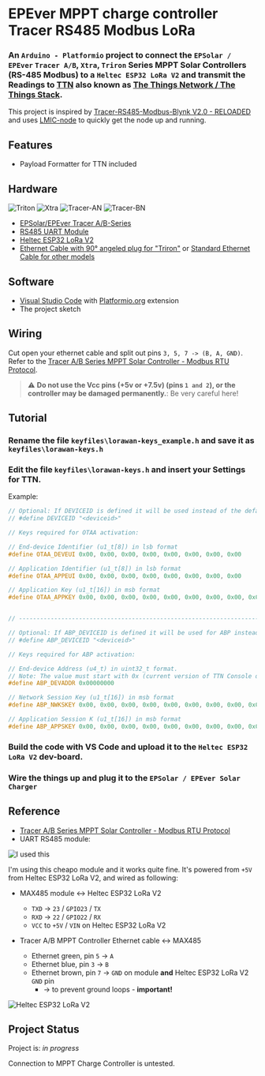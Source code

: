 # EPEver MPPT charge controller Tracer RS485 Modbus LoRa

### An `Arduino - Platformio` project to connect the `EPSolar / EPEver` `Tracer A/B`, `Xtra`, `Triron` Series MPPT Solar Controllers (RS-485 Modbus) to a `Heltec ESP32 LoRa V2` and transmit the Readings to [TTN](https://www.thethingsnetwork.org/) also known as [The Things Network / The Things Stack](https://www.thethingsnetwork.org/).

This project is inspired by [Tracer-RS485-Modbus-Blynk V2.0 - RELOADED](https://github.com/tekk/Tracer-RS485-Modbus-Blynk-V2) and uses [LMIC-node](https://github.com/lnlp/LMIC-node) to quickly get the node up and running.


## Features
- Payload Formatter for TTN included


## Hardware

![Triton](doc/mppt-triton.png)
![Xtra](doc/mppt-xtra.png)
![Tracer-AN](doc/tracer-a.png)
![Tracer-BN](doc/tracer-b.png)

* [EPSolar/EPEver Tracer A/B-Series](https://www.aliexpress.com/wholesale?catId=0&initiative_id=SB_20170114172728&SearchText=tracer+mppt+rs485)
* [RS485 UART Module](https://www.aliexpress.com/wholesale?catId=0&initiative_id=SB_20170114172807&SearchText=uart+rs485)
* [Heltec ESP32 LoRa V2](https://www.aliexpress.com/wholesale?catId=0&initiative_id=AS_20220116081713&SearchText=heltec+wifi+lora+32+v2)
* [Ethernet Cable with 90° angeled plug for "Triron"](https://www.aliexpress.com/wholesale?catId=0&initiative_id=SB_20220116082844&origin=y&SearchText=Ethernet+Patch+Cord+90+Degree+Right+Angle)
or [Standard Ethernet Cable for other models](https://www.aliexpress.com/wholesale?catId=0&initiative_id=SB_20220116083244&SearchText=Ethernet+Patch+Cord)

## Software
* [Visual Studio Code](https://code.visualstudio.com/) with [Platformio.org](https://platformio.org/install/ide?install=vscode) extension
* The project sketch

## Wiring
Cut open your ethernet cable and split out pins `3, 5, 7 -> (B, A, GND)`. Refer to the [Tracer A/B Series MPPT Solar Controller - Modbus RTU Protocol](doc/MODBUS-Protocol-v25.pdf).
> :warning: **Do not use the Vcc pins (+5v or +7.5v) (pins `1 and 2`), or the controller may be damaged permanently.**: Be very careful here!

## Tutorial
### Rename the file `keyfiles\lorawan-keys_example.h` and save it as `keyfiles\lorawan-keys.h`
### Edit the file `keyfiles\lorawan-keys.h` and insert your Settings for TTN.
Example:
```cpp
// Optional: If DEVICEID is defined it will be used instead of the default defined in the BSF.
// #define DEVICEID "<deviceid>"

// Keys required for OTAA activation:

// End-device Identifier (u1_t[8]) in lsb format
#define OTAA_DEVEUI 0x00, 0x00, 0x00, 0x00, 0x00, 0x00, 0x00, 0x00

// Application Identifier (u1_t[8]) in lsb format
#define OTAA_APPEUI 0x00, 0x00, 0x00, 0x00, 0x00, 0x00, 0x00, 0x00

// Application Key (u1_t[16]) in msb format
#define OTAA_APPKEY 0x00, 0x00, 0x00, 0x00, 0x00, 0x00, 0x00, 0x00, 0x00, 0x00, 0x00, 0x00, 0x00, 0x00, 0x00, 0x00


// -----------------------------------------------------------------------------

// Optional: If ABP_DEVICEID is defined it will be used for ABP instead of the default defined in the BSF.
// #define ABP_DEVICEID "<deviceid>"

// Keys required for ABP activation:

// End-device Address (u4_t) in uint32_t format. 
// Note: The value must start with 0x (current version of TTN Console does not provide this).
#define ABP_DEVADDR 0x00000000

// Network Session Key (u1_t[16]) in msb format
#define ABP_NWKSKEY 0x00, 0x00, 0x00, 0x00, 0x00, 0x00, 0x00, 0x00, 0x00, 0x00, 0x00, 0x00, 0x00, 0x00, 0x00, 0x00

// Application Session K (u1_t[16]) in msb format
#define ABP_APPSKEY 0x00, 0x00, 0x00, 0x00, 0x00, 0x00, 0x00, 0x00, 0x00, 0x00, 0x00, 0x00, 0x00, 0x00, 0x00, 0x00

```

### Build the code with VS Code and upload it to the `Heltec ESP32 LoRa V2` dev-board.
### Wire the things up and plug it to the `EPSolar / EPEver Solar Charger`

## Reference
* [Tracer A/B Series MPPT Solar Controller - Modbus RTU Protocol](doc/MODBUS-Protocol-v25.pdf)
* UART RS485 module:

![I used this](doc/TTL-RS485-Module-4.jpg)

I'm using this cheapo module and it works quite fine.
It's powered from `+5V` from Heltec ESP32 LoRa V2, and wired as following:

- MAX485 module <-> Heltec ESP32 LoRa V2
	- `TXD` -> `23` / `GPIO23` / `TX`
	- `RXD` -> `22` / `GPIO22` / `RX`
	- `VCC` to `+5V` / `VIN` on Heltec ESP32 LoRa V2


- Tracer A/B MPPT Controller Ethernet cable <-> MAX485
	- Ethernet green, pin `5` -> `A`
	- Ethernet blue, pin `3` -> `B`
	- Ethernet brown, pin `7` -> `GND` on module **and** Heltec ESP32 LoRa V2 `GND` pin
		- -> to prevent ground loops - **important!**

![Heltec ESP32 LoRa V2](doc/WIFI_LoRa_32_V2-Heltec-pinout-diagram-scaled.jpg)

## Project Status
Project is: _in progress_

Connection to MPPT Charge Controller is untested. 
